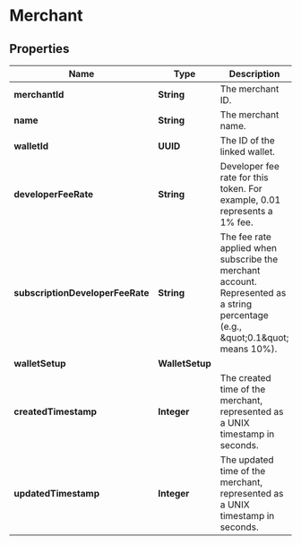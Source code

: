 

# Merchant


## Properties

| Name | Type | Description | Notes |
|------------ | ------------- | ------------- | -------------|
|**merchantId** | **String** | The merchant ID. |  |
|**name** | **String** | The merchant name. |  |
|**walletId** | **UUID** | The ID of the linked wallet. |  |
|**developerFeeRate** | **String** | Developer fee rate for this token. For example, 0.01 represents a 1% fee.  |  [optional] |
|**subscriptionDeveloperFeeRate** | **String** | The fee rate applied when subscribe the merchant account. Represented as a string percentage (e.g., \&quot;0.1\&quot; means 10%). |  [optional] |
|**walletSetup** | **WalletSetup** |  |  [optional] |
|**createdTimestamp** | **Integer** | The created time of the merchant, represented as a UNIX timestamp in seconds. |  [optional] |
|**updatedTimestamp** | **Integer** | The updated time of the merchant, represented as a UNIX timestamp in seconds. |  [optional] |



